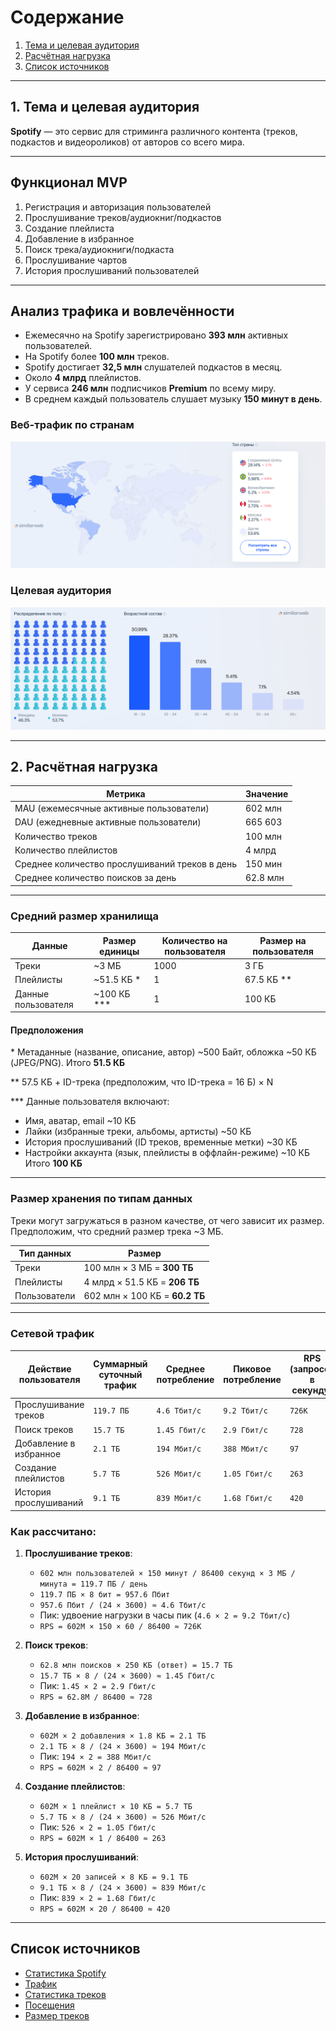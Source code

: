 # **Содержание**  
1. [Тема и целевая аудитория](#тема-и-целевая-аудитория)  
2. [Расчётная нагрузка](#расчётная-нагрузка)  
3. [Список источников](#список-источников)  

---

## 1. Тема и целевая аудитория  
**Spotify** — это сервис для стриминга различного контента (треков, подкастов и видеороликов) от авторов со всего мира.  

---

##  Функционал MVP  
1. Регистрация и авторизация пользователей  
2. Прослушивание треков/аудиокниг/подкастов  
3. Создание плейлиста  
4. Добавление в избранное  
5. Поиск трека/аудиокниги/подкаста  
6. Прослушивание чартов  
7. История прослушиваний пользователей  

---

## Анализ трафика и вовлечённости  

- Ежемесячно на Spotify зарегистрировано **393 млн** активных пользователей.  
- На Spotify более **100 млн** треков.  
- Spotify достигает **32,5 млн** слушателей подкастов в месяц.  
- Около **4 млрд** плейлистов.  
- У сервиса **246 млн** подписчиков **Premium** по всему миру.  
- В среднем каждый пользователь слушает музыку **150 минут в день**.  

### Веб-трафик по странам  
![Веб трафик по странам](/img/country.png)

### Целевая аудитория  
![Целевая аудитория](/img/demography.png)

---

## 2. Расчётная нагрузка  

| Метрика                               | Значение |
|---------------------------------------|----------|
| MAU (ежемесячные активные пользователи) | 602 млн  |
| DAU (ежедневные активные пользователи) | 665 603  |
| Количество треков                     | 100 млн  |
| Количество плейлистов                  | 4 млрд   |
| Среднее количество прослушиваний треков в день | 150 мин |
| Среднее количество поисков за день     | 62.8 млн |

---

### Средний размер хранилища  

| Данные               | Размер единицы | Количество на пользователя | Размер на пользователя |
|----------------------|--------------|--------------------------|------------------------|
| Треки               | ~3 МБ        | 1000                     | 3 ГБ                   |
| Плейлисты           | ~51.5 КБ *   | 1                        | 67.5 КБ **             |
| Данные пользователя | ~100 КБ ***  | 1                        | 100 КБ                 |

#### Предположения  

\* Метаданные (название, описание, автор) ~500 Байт, обложка ~50 КБ (JPEG/PNG). Итого **51.5 КБ**  

\** 57.5 КБ + ID-трека (предположим, что ID-трека = 16 Б) × N  

\*** Данные пользователя включают:  
- Имя, аватар, email ~10 КБ  
- Лайки (избранные треки, альбомы, артисты) ~50 КБ  
- История прослушиваний (ID треков, временные метки) ~30 КБ  
- Настройки аккаунта (язык, плейлисты в оффлайн-режиме) ~10 КБ  
Итого **100 КБ**  

---

### Размер хранения по типам данных  

Треки могут загружаться в разном качестве, от чего зависит их размер. Предположим, что средний размер трека ~3 МБ.  

| Тип данных   | Размер                              |
|-------------|-------------------------------------|
| Треки       | 100 млн × 3 МБ = **300 ТБ**        |
| Плейлисты   | 4 млрд × 51.5 КБ = **206 ТБ**      |
| Пользователи | 602 млн × 100 КБ = **60.2 ТБ**    |

---

### Сетевой трафик  

| Действие пользователя | Суммарный суточный трафик | Среднее потребление | Пиковое потребление | RPS (запросов в секунду) |
|-----------------------|--------------------------|----------------------|----------------------|------------------|
| Прослушивание треков  | `119.7 ПБ`               | `4.6 Тбит/с`         | `9.2 Тбит/с`         | `726K`          |
| Поиск треков         | `15.7 ТБ`                | `1.45 Гбит/с`        | `2.9 Гбит/с`         | `728`           |
| Добавление в избранное | `2.1 ТБ`                | `194 Мбит/с`         | `388 Мбит/с`         | `97`            |
| Создание плейлистов  | `5.7 ТБ`                 | `526 Мбит/с`         | `1.05 Гбит/с`        | `263`           |
| История прослушиваний | `9.1 ТБ`                 | `839 Мбит/с`         | `1.68 Гбит/с`        | `420`           |

### Как рассчитано:
1. **Прослушивание треков**:  
   - `602 млн пользователей × 150 минут / 86400 секунд × 3 МБ / минута = 119.7 ПБ / день`  
   - `119.7 ПБ × 8 бит = 957.6 Пбит`  
   - `957.6 Пбит / (24 × 3600) ≈ 4.6 Тбит/с`  
   - Пик: удвоение нагрузки в часы пик (`4.6 × 2 = 9.2 Тбит/с`)  
   - `RPS = 602M × 150 × 60 / 86400 ≈ 726K`  

2. **Поиск треков**:  
   - `62.8 млн поисков × 250 КБ (ответ) = 15.7 ТБ`  
   - `15.7 ТБ × 8 / (24 × 3600) ≈ 1.45 Гбит/с`  
   - Пик: `1.45 × 2 = 2.9 Гбит/с`  
   - `RPS = 62.8M / 86400 ≈ 728`  

3. **Добавление в избранное**:  
   - `602M × 2 добавления × 1.8 КБ = 2.1 ТБ`  
   - `2.1 ТБ × 8 / (24 × 3600) ≈ 194 Мбит/с`  
   - Пик: `194 × 2 = 388 Мбит/с`  
   - `RPS = 602M × 2 / 86400 ≈ 97`  

4. **Создание плейлистов**:  
   - `602M × 1 плейлист × 10 КБ = 5.7 ТБ`  
   - `5.7 ТБ × 8 / (24 × 3600) ≈ 526 Мбит/с`  
   - Пик: `526 × 2 = 1.05 Гбит/с`  
   - `RPS = 602M × 1 / 86400 ≈ 263`  

5. **История прослушиваний**:  
   - `602M × 20 записей × 8 КБ = 9.1 ТБ`  
   - `9.1 ТБ × 8 / (24 × 3600) ≈ 839 Мбит/с`  
   - Пик: `839 × 2 = 1.68 Гбит/с`  
   - `RPS = 602M × 20 / 86400 ≈ 420`  

---

##  Список источников  

- [Статистика Spotify](https://thesocialshepherd.com/blog/spotify-statistics)  
- [Трафик](https://www.similarweb.com/ru/website/spotify.com/)  
- [Статистика треков](https://habr.com/ru/articles/375365/)  
- [Посещения](https://hypestat.com/info/spotify.com)  
- [Размер треков](https://www.whistleout.com.au/MobilePhones/Guides/How-Much-Data-Does-Spotify-Use)  
